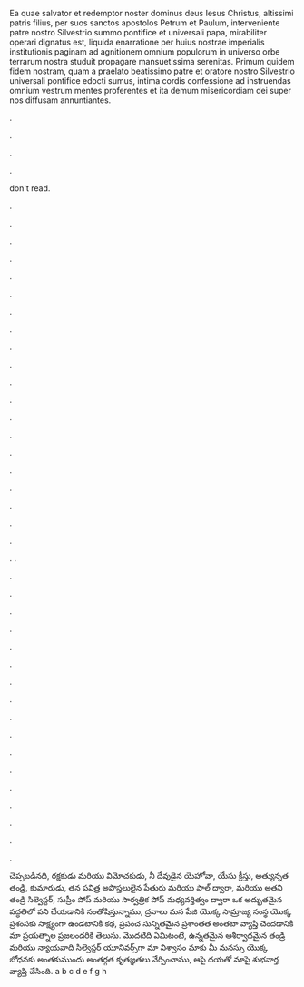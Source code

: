  Ea quae salvator et redemptor noster dominus deus Iesus Christus, altissimi patris filius, per suos sanctos apostolos Petrum et Paulum, interveniente patre nostro Silvestrio summo pontifice et universali papa, mirabiliter operari dignatus est, liquida enarratione per huius nostrae imperialis institutionis paginam ad agnitionem omnium populorum in universo orbe terrarum nostra studuit propagare mansuetissima serenitas. Primum quidem fidem nostram, quam a praelato beatissimo patre et oratore nostro Silvestrio universali pontifice edocti sumus, intima cordis confessione ad instruendas omnium vestrum mentes proferentes et ita demum misericordiam dei super nos diffusam annuntiantes.

.

.

.

.

don't read.

.

.

.

.

.

.

.

.

.

.

.

.

.

.

.

.

.

.

.

.

.
.


.

.

.

.

.

.

.

.

.

.

.

.

.

.

.

.

.


















 చెప్పబడినది, రక్షకుడు మరియు విమోచకుడు, నీ దేవుడైన యెహోవా, యేసు క్రీస్తు, అత్యున్నత తండ్రి, కుమారుడు, తన పవిత్ర అపొస్తలులైన పేతురు మరియు పాల్ ద్వారా, మరియు అతని తండ్రి సిల్వెస్టర్, సుప్రీం పోప్ మరియు సార్వత్రిక పోప్ మధ్యవర్తిత్వం ద్వారా ఒక అద్భుతమైన పద్ధతిలో పని చేయడానికి సంతోషిస్తున్నాము, ద్రవాలు మన పేజి యొక్క సామ్రాజ్య సంస్థ యొక్క ప్రశంసకు సాక్ష్యంగా ఉండటానికి కథ, ప్రపంచ సున్నితమైన ప్రశాంతత అంతటా వ్యాప్తి చెందడానికి మా ప్రయత్నాల ప్రజలందరికీ తెలుసు. మొదటిది ఏమిటంటే, ఉన్నతమైన ఆశీర్వాదమైన తండ్రి మరియు న్యాయవాది సిల్వెస్టర్ యూనివర్స్‌గా మా విశ్వాసం మాకు మీ మనస్సు యొక్క బోధనకు అంతకుముందు అంతర్గత కృతజ్ఞతలు నేర్పించాము, ఆపై దయతో మాపై శుభవార్త వ్యాప్తి చేసింది. a b c d e f g h 
